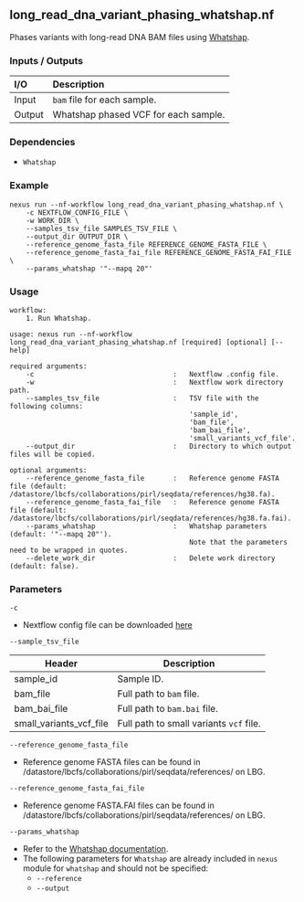 ## long_read_dna_variant_phasing_whatshap.nf

Phases variants with long-read DNA BAM files using [Whatshap](https://whatshap.readthedocs.io/en/latest/).

### Inputs / Outputs

| I/O    | Description                                                    |
|:-------|:---------------------------------------------------------------|
| Input  | `bam` file for each sample.                                    | 
| Output | Whatshap phased VCF for each sample. |

### Dependencies

* `Whatshap`

### Example

```
nexus run --nf-workflow long_read_dna_variant_phasing_whatshap.nf \
    -c NEXTFLOW_CONFIG_FILE \
    -w WORK_DIR \
    --samples_tsv_file SAMPLES_TSV_FILE \
    --output_dir OUTPUT_DIR \
    --reference_genome_fasta_file REFERENCE_GENOME_FASTA_FILE \
    --reference_genome_fasta_fai_file REFERENCE_GENOME_FASTA_FAI_FILE \
    --params_whatshap '"--mapq 20"'
```

### Usage

```
workflow:
    1. Run Whatshap.

usage: nexus run --nf-workflow long_read_dna_variant_phasing_whatshap.nf [required] [optional] [--help]

required arguments:
    -c                                  :   Nextflow .config file.
    -w                                  :   Nextflow work directory path.
    --samples_tsv_file                  :   TSV file with the following columns:
                                            'sample_id',
                                            'bam_file',
                                            'bam_bai_file',
                                            'small_variants_vcf_file'.
    --output_dir                        :   Directory to which output files will be copied.

optional arguments:
    --reference_genome_fasta_file       :   Reference genome FASTA file (default: /datastore/lbcfs/collaborations/pirl/seqdata/references/hg38.fa).
    --reference_genome_fasta_fai_file   :   Reference genome FASTA file (default: /datastore/lbcfs/collaborations/pirl/seqdata/references/hg38.fa.fai).
    --params_whatshap                   :   Whatshap parameters (default: '"--mapq 20"').
                                            Note that the parameters need to be wrapped in quotes.
    --delete_work_dir                   :   Delete work directory (default: false).
```

### Parameters

`-c`
* Nextflow config file can be downloaded [here](https://github.com/pirl-unc/nexus/tree/main/nextflow)

`--sample_tsv_file`

| Header                           | Description                                      |
|----------------------------------|--------------------------------------------------|
| sample_id                        | Sample ID.                                       |
| bam_file                         | Full path to `bam` file.                         |
| bam_bai_file                     | Full path to `bam.bai` file.                     |
| small_variants_vcf_file          | Full path to small variants `vcf` file.          |

`--reference_genome_fasta_file`
* Reference genome FASTA files can be found in /datastore/lbcfs/collaborations/pirl/seqdata/references/ on LBG.

`--reference_genome_fasta_fai_file`
* Reference genome FASTA.FAI files can be found in /datastore/lbcfs/collaborations/pirl/seqdata/references/ on LBG.

`--params_whatshap`
* Refer to the [Whatshap documentation](https://whatshap.readthedocs.io/en/latest/).
* The following parameters for `Whatshap` are already included in `nexus` module for `whatshap` and should not be specified:
  * `--reference`
  * `--output`